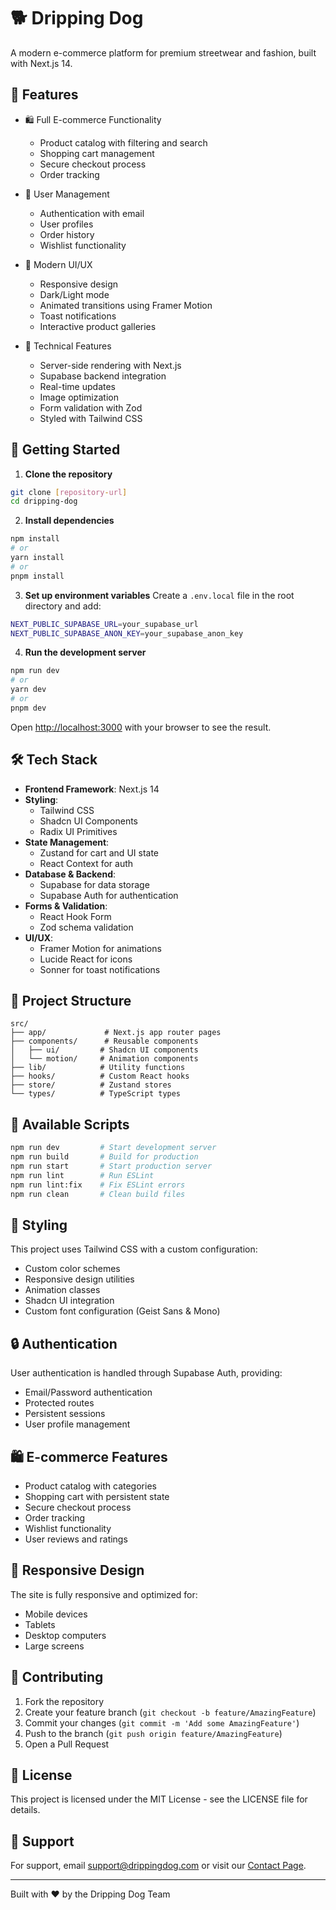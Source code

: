 # 🐕 Dripping Dog

A modern e-commerce platform for premium streetwear and fashion, built with Next.js 14.

## 🌟 Features

- 🛍️ Full E-commerce Functionality
  - Product catalog with filtering and search
  - Shopping cart management
  - Secure checkout process
  - Order tracking

- 👤 User Management
  - Authentication with email
  - User profiles
  - Order history
  - Wishlist functionality

- 💫 Modern UI/UX
  - Responsive design
  - Dark/Light mode
  - Animated transitions using Framer Motion
  - Toast notifications
  - Interactive product galleries

- 🔧 Technical Features
  - Server-side rendering with Next.js
  - Supabase backend integration
  - Real-time updates
  - Image optimization
  - Form validation with Zod
  - Styled with Tailwind CSS

## 🚀 Getting Started

1. **Clone the repository**
```bash
git clone [repository-url]
cd dripping-dog
```

2. **Install dependencies**
```bash
npm install
# or
yarn install
# or
pnpm install
```

3. **Set up environment variables**
Create a `.env.local` file in the root directory and add:
```bash
NEXT_PUBLIC_SUPABASE_URL=your_supabase_url
NEXT_PUBLIC_SUPABASE_ANON_KEY=your_supabase_anon_key
```

4. **Run the development server**
```bash
npm run dev
# or
yarn dev
# or
pnpm dev
```

Open [http://localhost:3000](http://localhost:3000) with your browser to see the result.

## 🛠️ Tech Stack

- **Frontend Framework**: Next.js 14
- **Styling**: 
  - Tailwind CSS
  - Shadcn UI Components
  - Radix UI Primitives
- **State Management**: 
  - Zustand for cart and UI state
  - React Context for auth
- **Database & Backend**: 
  - Supabase for data storage
  - Supabase Auth for authentication
- **Forms & Validation**: 
  - React Hook Form
  - Zod schema validation
- **UI/UX**: 
  - Framer Motion for animations
  - Lucide React for icons
  - Sonner for toast notifications

## 📁 Project Structure

```
src/
├── app/             # Next.js app router pages
├── components/      # Reusable components
│   ├── ui/         # Shadcn UI components
│   └── motion/     # Animation components
├── lib/            # Utility functions
├── hooks/          # Custom React hooks
├── store/          # Zustand stores
└── types/          # TypeScript types
```

## 🔧 Available Scripts

```bash
npm run dev         # Start development server
npm run build       # Build for production
npm run start       # Start production server
npm run lint        # Run ESLint
npm run lint:fix    # Fix ESLint errors
npm run clean       # Clean build files
```

## 🎨 Styling

This project uses Tailwind CSS with a custom configuration:

- Custom color schemes
- Responsive design utilities
- Animation classes
- Shadcn UI integration
- Custom font configuration (Geist Sans & Mono)

## 🔒 Authentication

User authentication is handled through Supabase Auth, providing:

- Email/Password authentication
- Protected routes
- Persistent sessions
- User profile management

## 🛍️ E-commerce Features

- Product catalog with categories
- Shopping cart with persistent state
- Secure checkout process
- Order tracking
- Wishlist functionality
- User reviews and ratings

## 📱 Responsive Design

The site is fully responsive and optimized for:
- Mobile devices
- Tablets
- Desktop computers
- Large screens

## 🤝 Contributing

1. Fork the repository
2. Create your feature branch (`git checkout -b feature/AmazingFeature`)
3. Commit your changes (`git commit -m 'Add some AmazingFeature'`)
4. Push to the branch (`git push origin feature/AmazingFeature`)
5. Open a Pull Request

## 📝 License

This project is licensed under the MIT License - see the LICENSE file for details.

## 👥 Support

For support, email support@drippingdog.com or visit our [Contact Page](https://dripping-dogs.vercel.app/contact).

---

Built with ❤️ by the Dripping Dog Team
